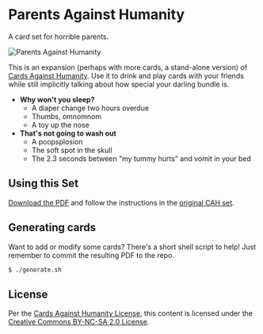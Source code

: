 Parents Against Humanity
========================
A card set for horrible parents.

![Parents Against
Humanity](https://github.com/gthole/parents-against-humanity/blob/master/icon.png?raw=true)

This is an expansion (perhaps with more cards, a stand-alone version) of 
[Cards Against Humanity](http://cardsagainsthumanity.com/).  Use it to drink
and play cards with your friends while still implicitly talking about how
special your darling bundle is.

- **Why won't you sleep?**
  - A diaper change two hours overdue
  - Thumbs, omnomnom
  - A toy up the nose
- **That's not going to wash out**
  - A poopsplosion
  - The soft spot in the skull
  - The 2.3 seconds between "my tummy hurts" and vomit in your bed


## Using this Set

[Download the PDF](https://github.com/gthole/parents-against-humanity/blob/master/parents-against-humanity.pdf?raw=true) and follow the instructions in the [original CAH set](http://s3.amazonaws.com/cah/CAH_MainGame.pdf).

## Generating cards

Want to add or modify some cards?  There's a short shell script to help!  Just
remember to commit the resulting PDF to the repo.

```bash
$ ./generate.sh
```

## License

Per the [Cards Against Humanity License](http://cardsagainsthumanity.com/#download),
this content is licensed under the
[Creative Commons BY-NC-SA 2.0 License](https://creativecommons.org/licenses/by-nc-sa/2.0/).
